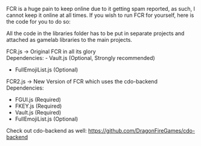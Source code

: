 FCR is a huge pain to keep online due to it getting spam reported, 
as such, I cannot keep it online at all times. If you wish to run 
FCR for yourself, here is the code for you to do so:

All the code in the libraries folder has to be put in separate 
projects and attached as gamelab libraries to the main projects.

FCR.js -> Original FCR in all its glory<br>
Dependencies:
\- Vault.js (Optional, Strongly recommended)
- FullEmojiList.js (Optional)

FCR2.js -> New Version of FCR which uses the cdo-backend<br>
Dependencies:
- FGUI.js (Required)
- FKEY.js (Required)
- Vault.js (Required)
- FullEmojiList.js (Optional)

Check out cdo-backend as well:
https://github.com/DragonFireGames/cdo-backend

